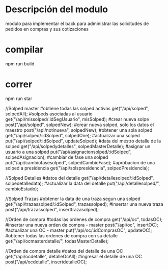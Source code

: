 # Descripción del modulo
modulo para implementar el back para administrar las solicitudes de pedidos en compras y sus cotizaciones

# compilar 
npm run build

# correr
npm run star

//Solped master
#obtiene todas las solped activas
get("/api/solped", solpedAll); 
#solpeds asociadas al usuario
get("/api/missolped/:idSegUsuario", misSolped);
#crear nueva solpe
post("/api/solped", solpedNew);
#crear nueva solped, solo los datos el maestro
post("/api/notinueva", solpedNew);
#obtener una sola solped
get("/api/solped/:idSolped", solpedOne);
#actualizar una solped
put("/api/solped/:idSolped", updateSolped);
#data del mestro detalle de la solped
get("/api/solpedydetalles", solpedMasterDetalle);
#asignar un usuario a una solped 
put("/api/asignacionsolped/:idSolped", solpedAsignacion);
#cambiar de fase una solped
put("/api/cambiofasesolped", solpedCambioFase);
#aprobacion de una solped a presidencia
get("/api/solspresidencia", solpedPresidencia);

//Solped Detalles
#datos del detalle
get("/api/detallesolped/:idSolped", solpedetalledata);
#actualizar la data del detalle
put("/api/detallesolped/", cambioEstado);

//Solped Trazas
#obtener la data de una traza segun una solped
get("/api/trazassolped/:idSolped", trazassolped);
#insertar una nueva traza
post("/api/trazassolped", inserttrazasolped);

//Orden de compra
#todas las ordenes de compra
get("/api/oc", todasOC);
#insertar una nueva orden de compra - master
post("/api/oc", insertOC);
#actualizar una OC - master
put("/api/oc/:idComprasOC", updateOC);
#obtener todas las ordenes de compra con su detalle
get("/api/ocmasterdetalle/", todasMasterDetalle);

//Orden de compra detalle
#datos del detalle de una OC
get("/api/ocdetalle", detalleOcAll);
#ingresar el detalle de una OC
post("/api/ocdetalle", insertdetalleOC);